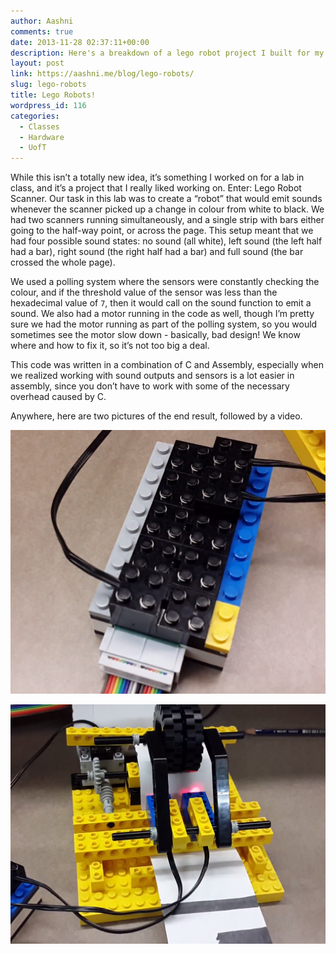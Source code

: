 ```yaml
---
author: Aashni
comments: true
date: 2013-11-28 02:37:11+00:00
description: Here's a breakdown of a lego robot project I built for my microprocessor course
layout: post
link: https://aashni.me/blog/lego-robots/
slug: lego-robots
title: Lego Robots!
wordpress_id: 116
categories:
  - Classes
  - Hardware
  - UofT
---
```


While this isn’t a totally new idea, it’s something I worked on for a lab in class, and it’s a project that I really liked working on. Enter: Lego Robot Scanner. Our task in this lab was to create a “robot” that would emit sounds whenever the scanner picked up a change in colour from white to black. We had two scanners running simultaneously, and a single strip with bars either going to the half-way point, or across the page. This setup meant that we had four possible sound states: no sound (all white), left sound (the left half had a bar), right sound (the right half had a bar) and full sound (the bar crossed the whole page).

We used a polling system where the sensors were constantly checking the colour, and if the threshold value of the sensor was less than the hexadecimal value of `7`, then it would call on the sound function to emit a sound. We also had a motor running in the code as well, though I’m pretty sure we had the motor running as part of the polling system, so you would sometimes see the motor slow down - basically, bad design! We know where and how to fix it, so it’s not too big a deal.

This code was written in a combination of C and Assembly, especially when we realized working with sound outputs and sensors is a lot easier in assembly, since you don’t have to work with some of the necessary overhead caused by C.

Anywhere, here are two pictures of the end result, followed by a video.

[![](./lr01.png)](./lr01.png)

[![](./lr02.png)](./lr02.png)
